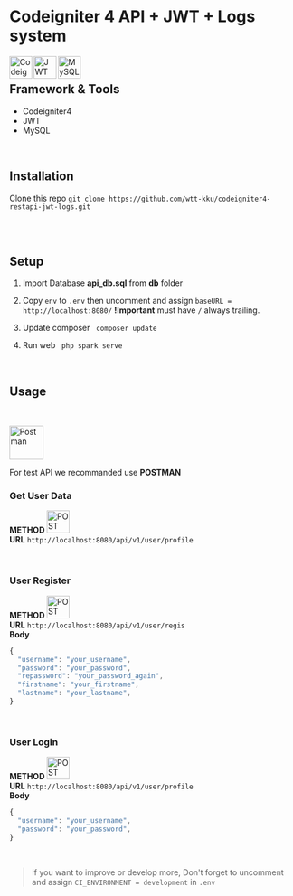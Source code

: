 # Codeigniter 4 API + JWT + Logs system


<img align="left" alt="Codeigniter" width="40px" src="https://iconape.com/wp-content/files/bx/33981/svg/blackfire-inverted-1.svg" />
<img align="left" alt="JWT" width="40px" src="https://cdn.auth0.com/blog/jwtalgos/logo.png" />
<img align="left" alt="MySQL" width="40px" src="https://cdn.icon-icons.com/icons2/1381/PNG/512/mysqlworkbench_93532.png" />

</br>

## Framework & Tools

- Codeigniter4 
- JWT
- MySQL


</br>

## Installation   
Clone this repo  ```git clone https://github.com/wtt-kku/codeigniter4-restapi-jwt-logs.git```

</br>
</br>

## Setup 
1. Import Database  **api_db.sql** from **db** folder
2. Copy ```env``` to ```.env``` then uncomment and assign  ```baseURL = http://localhost:8080/```   **!Important** must have  ```/```
always trailing.

3. Update composer ``` composer update```

4. Run web ``` php spark serve```

</br>

## Usage

</br>

<img align="center" alt="Postman" width="60px" src="https://miro.medium.com/max/512/1*fVBL9mtLJmHIH6YpU7WvHQ.png" /></br>

For test API we recommanded use **POSTMAN** 

### Get User Data


**METHOD** <img align="" alt="POST METHOD" width="40px" src="https://www.img.in.th/images/e97e368f6e066d59fb7fbcca917e93ab.png" />
</br>
**URL** ```http://localhost:8080/api/v1/user/profile```


</br>

### User Register


**METHOD**  <img align="" alt="POST METHOD" width="40px" src="https://www.img.in.th/images/e97e368f6e066d59fb7fbcca917e93ab.png" />
</br>
**URL** ```http://localhost:8080/api/v1/user/regis```
</br>
**Body** 
```javascript 
{
  "username": "your_username",
  "password": "your_password",
  "repassword": "your_password_again",
  "firstname": "your_firstname",
  "lastname": "your_lastname",   
}
```

</br>

### User Login


**METHOD** <img align="" alt="POST METHOD" width="40px" src="https://www.img.in.th/images/e97e368f6e066d59fb7fbcca917e93ab.png" />
</br>
**URL** ```http://localhost:8080/api/v1/user/profile```
</br>
**Body** 
```javascript 
{
  "username": "your_username",
  "password": "your_password",  
}
```

</br>

>If you want to improve or develop more, Don't forget to uncomment and assign ```CI_ENVIRONMENT = development``` in ```.env```



